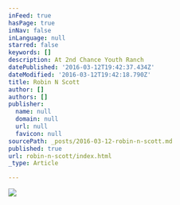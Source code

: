 ```yaml
---
inFeed: true
hasPage: true
inNav: false
inLanguage: null
starred: false
keywords: []
description: At 2nd Chance Youth Ranch
datePublished: '2016-03-12T19:42:37.434Z'
dateModified: '2016-03-12T19:42:18.790Z'
title: Robin N Scott
author: []
authors: []
publisher:
  name: null
  domain: null
  url: null
  favicon: null
sourcePath: _posts/2016-03-12-robin-n-scott.md
published: true
url: robin-n-scott/index.html
_type: Article

---
```

![](https://the-grid-user-content.s3-us-west-2.amazonaws.com/00717380-9dd7-4116-8a09-3250a60eb222.jpg)